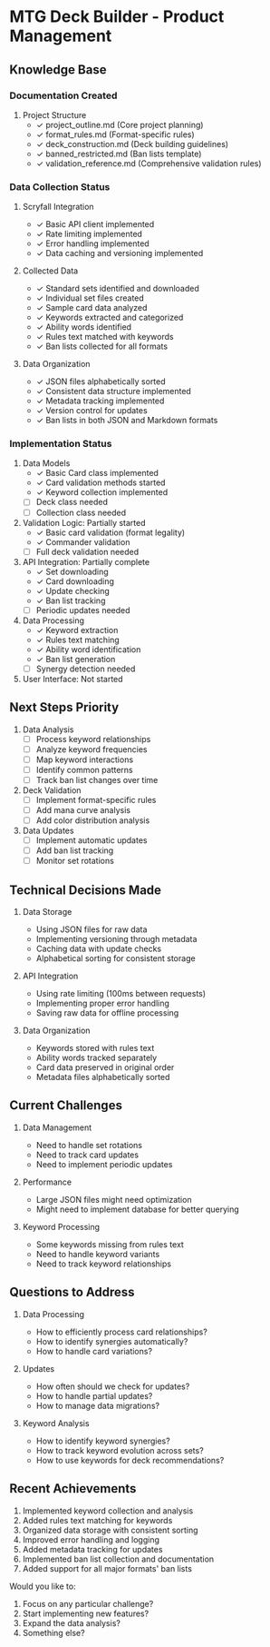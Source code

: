 # MTG Deck Builder - Product Management

## Knowledge Base

### Documentation Created
1. Project Structure
   - ✓ project_outline.md (Core project planning)
   - ✓ format_rules.md (Format-specific rules)
   - ✓ deck_construction.md (Deck building guidelines)
   - ✓ banned_restricted.md (Ban lists template)
   - ✓ validation_reference.md (Comprehensive validation rules)

### Data Collection Status
1. Scryfall Integration
   - ✓ Basic API client implemented
   - ✓ Rate limiting implemented
   - ✓ Error handling implemented
   - ✓ Data caching and versioning implemented

2. Collected Data
   - ✓ Standard sets identified and downloaded
   - ✓ Individual set files created
   - ✓ Sample card data analyzed
   - ✓ Keywords extracted and categorized
   - ✓ Ability words identified
   - ✓ Rules text matched with keywords
   - ✓ Ban lists collected for all formats

3. Data Organization
   - ✓ JSON files alphabetically sorted
   - ✓ Consistent data structure implemented
   - ✓ Metadata tracking implemented
   - ✓ Version control for updates
   - ✓ Ban lists in both JSON and Markdown formats

### Implementation Status
1. Data Models
   - ✓ Basic Card class implemented
   - ✓ Card validation methods started
   - ✓ Keyword collection implemented
   - [ ] Deck class needed
   - [ ] Collection class needed

2. Validation Logic: Partially started
   - ✓ Basic card validation (format legality)
   - ✓ Commander validation
   - [ ] Full deck validation needed

3. API Integration: Partially complete
   - ✓ Set downloading
   - ✓ Card downloading
   - ✓ Update checking
   - ✓ Ban list tracking
   - [ ] Periodic updates needed

4. Data Processing
   - ✓ Keyword extraction
   - ✓ Rules text matching
   - ✓ Ability word identification
   - ✓ Ban list generation
   - [ ] Synergy detection needed

5. User Interface: Not started

## Next Steps Priority

1. Data Analysis
   - [ ] Process keyword relationships
   - [ ] Analyze keyword frequencies
   - [ ] Map keyword interactions
   - [ ] Identify common patterns
   - [ ] Track ban list changes over time

2. Deck Validation
   - [ ] Implement format-specific rules
   - [ ] Add mana curve analysis
   - [ ] Add color distribution analysis

3. Data Updates
   - [ ] Implement automatic updates
   - [ ] Add ban list tracking
   - [ ] Monitor set rotations

## Technical Decisions Made
1. Data Storage
   - Using JSON files for raw data
   - Implementing versioning through metadata
   - Caching data with update checks
   - Alphabetical sorting for consistent storage

2. API Integration
   - Using rate limiting (100ms between requests)
   - Implementing proper error handling
   - Saving raw data for offline processing

3. Data Organization
   - Keywords stored with rules text
   - Ability words tracked separately
   - Card data preserved in original order
   - Metadata files alphabetically sorted

## Current Challenges
1. Data Management
   - Need to handle set rotations
   - Need to track card updates
   - Need to implement periodic updates

2. Performance
   - Large JSON files might need optimization
   - Might need to implement database for better querying

3. Keyword Processing
   - Some keywords missing from rules text
   - Need to handle keyword variants
   - Need to track keyword relationships

## Questions to Address
1. Data Processing
   - How to efficiently process card relationships?
   - How to identify synergies automatically?
   - How to handle card variations?

2. Updates
   - How often should we check for updates?
   - How to handle partial updates?
   - How to manage data migrations?

3. Keyword Analysis
   - How to identify keyword synergies?
   - How to track keyword evolution across sets?
   - How to use keywords for deck recommendations?

## Recent Achievements
1. Implemented keyword collection and analysis
2. Added rules text matching for keywords
3. Organized data storage with consistent sorting
4. Improved error handling and logging
5. Added metadata tracking for updates
6. Implemented ban list collection and documentation
7. Added support for all major formats' ban lists

Would you like to:
1. Focus on any particular challenge?
2. Start implementing new features?
3. Expand the data analysis?
4. Something else? 